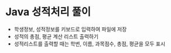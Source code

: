 # Java 성적처리 풀이
* 학생정보, 성적정보를 키보드로 입력하여 파일에 저장
* 성적의 총점, 평균 계산 리스트 출력하기 
* 성적리스트를 출력할 때는 학번, 이름, 과목점수, 총점, 평균을 모두 표시
